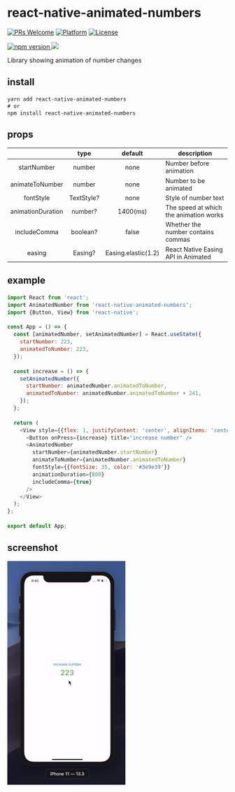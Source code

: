  # react-native-animated-numbers

 [![PRs Welcome](https://img.shields.io/badge/PRs-Welcome-brightgreen.svg)](https://github.com/heyman333/react-native-animated-numbers/pulls)
[![Platform](https://img.shields.io/badge/platform-react--native-lightgrey.svg)](http://facebook.github.io/react-native/)
[![License](https://img.shields.io/badge/license-MIT-blue.svg)](https://github.com/heyman333/react-native-animated-numbers/blob/master/LICENSE)

<a href="https://www.npmjs.com/package/react-native-animated-numbers">
<img alt="npm version" src="http://img.shields.io/npm/v/react-native-animated-numbers.svg?style=flat-square">
</a>
<a href="https://www.npmjs.com/package/react-native-animated-numbers">
<img src="http://img.shields.io/npm/dm/react-native-animated-numbers.svg?style=flat-square">
</a>

 Library showing animation of number changes

 ## install 
 ```shell
 yarn add react-native-animated-numbers
 # or 
 npm install react-native-animated-numbers
 ```

 ## props 
|                   |    type    |  default | description                            |
|:-----------------:|:----------:|:--------:|----------------------------------------|
|    startNumber    |   number   |   none   | Number before animation                |
|  animateToNumber  |   number   |   none   | Number to be animated                  |
|     fontStyle     | TextStyle? |   none   | Style of number text                   |
| animationDuration |   number?  | 1400(ms) | The speed at which the animation works |
|    includeComma   |  boolean?  |   false  | Whether the number contains commas     |
|       easing      |   Easing?  |   Easing.elastic(1.2)   | React Native Easing API in Animated    |

## example

```js
import React from 'react';
import AnimatedNumber from 'react-native-animated-numbers';
import {Button, View} from 'react-native';

const App = () => {
  const [animatedNumber, setAnimatedNumber] = React.useState({
    startNumber: 223,
    animatedToNumber: 223,
  });

  const increase = () => {
    setAnimatedNumber({
      startNumber: animatedNumber.animatedToNumber,
      animatedToNumber: animatedNumber.animatedToNumber + 241,
    });
  };

  return (
    <View style={{flex: 1, justifyContent: 'center', alignItems: 'center'}}>
      <Button onPress={increase} title="increase number" />
      <AnimatedNumber
        startNumber={animatedNumber.startNumber}
        animateToNumber={animatedNumber.animatedToNumber}
        fontStyle={{fontSize: 35, color: '#3e9e39'}}
        animationDuration={800}
        includeComma={true}
      />
    </View>
  );
};

export default App;

```

 ## screenshot

 <img src="images/new.gif" />
